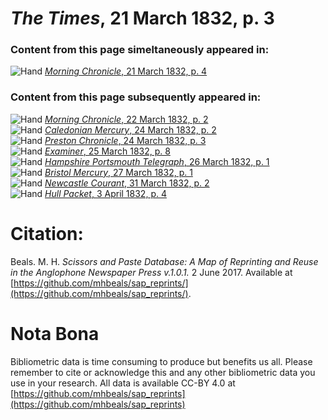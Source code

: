 # *The Times*, 21 March 1832, p. 3  
  
### Content from this page simeltaneously appeared in:  
![Hand](http://scissorsandpaste.net/wp-content/uploads/2017/06/smallhandpointer.png) [*Morning Chronicle*, 21 March 1832, p. 4](https://mhbeals.github.io/sap_html/Morning-Chronicle/Morning-Chronicle-21-March-1832-p-4)  
  
### Content from this page subsequently appeared in:  
![Hand](http://scissorsandpaste.net/wp-content/uploads/2017/06/smallhandpointer.png) [*Morning Chronicle*, 22 March 1832, p. 2](https://mhbeals.github.io/sap_html/Morning-Chronicle/Morning-Chronicle-22-March-1832-p-2)  
![Hand](http://scissorsandpaste.net/wp-content/uploads/2017/06/smallhandpointer.png) [*Caledonian Mercury*, 24 March 1832, p. 2](https://mhbeals.github.io/sap_html/Caledonian-Mercury/Caledonian-Mercury-24-March-1832-p-2)  
![Hand](http://scissorsandpaste.net/wp-content/uploads/2017/06/smallhandpointer.png) [*Preston Chronicle*, 24 March 1832, p. 3](https://mhbeals.github.io/sap_html/Preston-Chronicle/Preston-Chronicle-24-March-1832-p-3)  
![Hand](http://scissorsandpaste.net/wp-content/uploads/2017/06/smallhandpointer.png) [*Examiner*, 25 March 1832, p. 8](https://mhbeals.github.io/sap_html/Examiner/Examiner-25-March-1832-p-8)  
![Hand](http://scissorsandpaste.net/wp-content/uploads/2017/06/smallhandpointer.png) [*Hampshire Portsmouth Telegraph*, 26 March 1832, p. 1](https://mhbeals.github.io/sap_html/Hampshire-Portsmouth-Telegraph/Hampshire-Portsmouth-Telegraph-26-March-1832-p-1)  
![Hand](http://scissorsandpaste.net/wp-content/uploads/2017/06/smallhandpointer.png) [*Bristol Mercury*, 27 March 1832, p. 1](https://mhbeals.github.io/sap_html/Bristol-Mercury/Bristol-Mercury-27-March-1832-p-1)  
![Hand](http://scissorsandpaste.net/wp-content/uploads/2017/06/smallhandpointer.png) [*Newcastle Courant*, 31 March 1832, p. 2](https://mhbeals.github.io/sap_html/Newcastle-Courant/Newcastle-Courant-31-March-1832-p-2)  
![Hand](http://scissorsandpaste.net/wp-content/uploads/2017/06/smallhandpointer.png) [*Hull Packet*, 3 April 1832, p. 4](https://mhbeals.github.io/sap_html/Hull-Packet/Hull-Packet-3-April-1832-p-4)  


# Citation: 

Beals. M. H. *Scissors and Paste Database: A Map of Reprinting and Reuse in the Anglophone Newspaper Press v.1.0.1.* 2 June 2017. Available at [https://github.com/mhbeals/sap_reprints/](https://github.com/mhbeals/sap_reprints/). 

# Nota Bona

Bibliometric data is time consuming to produce but benefits us all. Please remember to cite or acknowledge this and any other bibliometric data you use in your research. All data is available CC-BY 4.0 at [https://github.com/mhbeals/sap_reprints](https://github.com/mhbeals/sap_reprints)